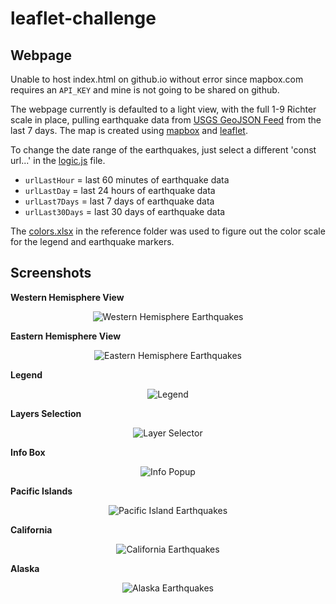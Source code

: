 # leaflet-challenge

## Webpage

Unable to host index.html on github.io without error since mapbox.com requires an `API_KEY` and mine is not going to be shared on github.

The webpage currently is defaulted to a light view, with the full 1-9 Richter scale in place, pulling earthquake data from [USGS GeoJSON Feed](http://earthquake.usgs.gov/earthquakes/feed/v1.0/geojson.php) from the last 7 days. The map is created using [mapbox](https://www.mapbox.com/) and [leaflet](https://leafletjs.com/).

To change the date range of the earthquakes, just select a different 'const url...' in the [logic.js](https://github.com/meielerol/leaflet-challenge/blob/main/static/js/logic.js) file.
* `urlLastHour` = last 60 minutes of earthquake data
* `urlLastDay` = last 24 hours of earthquake data
* `urlLast7Days` = last 7 days of earthquake data
* `urlLast30Days` = last 30 days of earthquake data

The [colors.xlsx](https://github.com/meielerol/leaflet-challenge/blob/main/static/reference/colors.xlsx) in the reference folder was used to figure out the color scale for the legend and earthquake markers.

## Screenshots

__Western Hemisphere View__
<p align="center"><img src="https://github.com/meielerol/leaflet-challenge/blob/main/images/western-hemisphere_light.png" alt="Western Hemisphere Earthquakes"></p>

__Eastern Hemisphere View__
<p align="center"><img src="https://github.com/meielerol/leaflet-challenge/blob/main/images/eastern-hemisphere_light.png" alt="Eastern Hemisphere Earthquakes"></p>

__Legend__
<p align="center"><img src="https://github.com/meielerol/leaflet-challenge/blob/main/images/legend_light.png" alt="Legend"></p>

__Layers Selection__
<p align="center"><img src="https://github.com/meielerol/leaflet-challenge/blob/main/images/layers-selector.png" alt="Layer Selector"></p>

__Info Box__
<p align="center"><img src="https://github.com/meielerol/leaflet-challenge/blob/main/images/6.3-Richter_Popup.png" alt="Info Popup"></p>

__Pacific Islands__
<p align="center"><img src="https://github.com/meielerol/leaflet-challenge/blob/main/images/pacific-islands_dark.png" alt="Pacific Island Earthquakes"></p>

__California__
<p align="center"><img src="https://github.com/meielerol/leaflet-challenge/blob/main/images/california_dark.png" alt="California Earthquakes"></p>

__Alaska__
<p align="center"><img src="https://github.com/meielerol/leaflet-challenge/blob/main/images/alaska_normal.png" alt="Alaska Earthquakes"></p>
